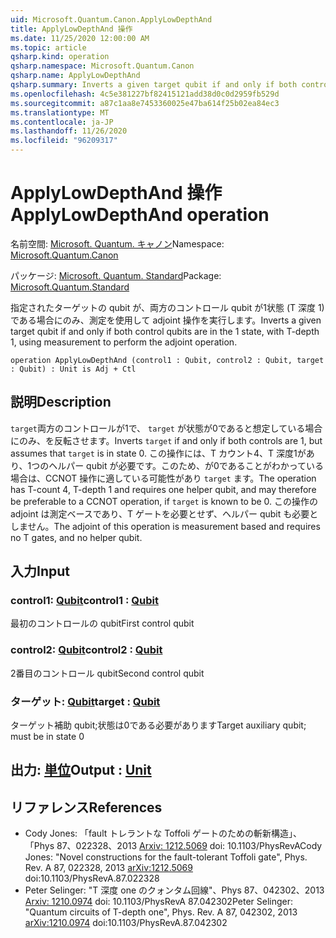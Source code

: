 ```yaml
---
uid: Microsoft.Quantum.Canon.ApplyLowDepthAnd
title: ApplyLowDepthAnd 操作
ms.date: 11/25/2020 12:00:00 AM
ms.topic: article
qsharp.kind: operation
qsharp.namespace: Microsoft.Quantum.Canon
qsharp.name: ApplyLowDepthAnd
qsharp.summary: Inverts a given target qubit if and only if both control qubits are in the 1 state, with T-depth 1, using measurement to perform the adjoint operation.
ms.openlocfilehash: 4c5e381227bf82415121add38d0c0d2959fb529d
ms.sourcegitcommit: a87c1aa8e7453360025e47ba614f25b02ea84ec3
ms.translationtype: MT
ms.contentlocale: ja-JP
ms.lasthandoff: 11/26/2020
ms.locfileid: "96209317"
---
```

# <a name="applylowdepthand-operation"></a><span data-ttu-id="adadc-102">ApplyLowDepthAnd 操作</span><span class="sxs-lookup"><span data-stu-id="adadc-102">ApplyLowDepthAnd operation</span></span>

<span data-ttu-id="adadc-103">名前空間: [Microsoft. Quantum. キャノン](xref:Microsoft.Quantum.Canon)</span><span class="sxs-lookup"><span data-stu-id="adadc-103">Namespace: [Microsoft.Quantum.Canon](xref:Microsoft.Quantum.Canon)</span></span>

<span data-ttu-id="adadc-104">パッケージ: [Microsoft. Quantum. Standard](https://nuget.org/packages/Microsoft.Quantum.Standard)</span><span class="sxs-lookup"><span data-stu-id="adadc-104">Package: [Microsoft.Quantum.Standard](https://nuget.org/packages/Microsoft.Quantum.Standard)</span></span>


<span data-ttu-id="adadc-105">指定されたターゲットの qubit が、両方のコントロール qubit が1状態 (T 深度 1) である場合にのみ、測定を使用して adjoint 操作を実行します。</span><span class="sxs-lookup"><span data-stu-id="adadc-105">Inverts a given target qubit if and only if both control qubits are in the 1 state, with T-depth 1, using measurement to perform the adjoint operation.</span></span>

```qsharp
operation ApplyLowDepthAnd (control1 : Qubit, control2 : Qubit, target : Qubit) : Unit is Adj + Ctl
```


## <a name="description"></a><span data-ttu-id="adadc-106">説明</span><span class="sxs-lookup"><span data-stu-id="adadc-106">Description</span></span>

<span data-ttu-id="adadc-107">`target`両方のコントロールが1で、 `target` が状態が0であると想定している場合にのみ、を反転させます。</span><span class="sxs-lookup"><span data-stu-id="adadc-107">Inverts `target` if and only if both controls are 1, but assumes that `target` is in state 0.</span></span>  <span data-ttu-id="adadc-108">この操作には、T カウント4、T 深度1があり、1つのヘルパー qubit が必要です。このため、が0であることがわかっている場合は、CCNOT 操作に適している可能性があり `target` ます。</span><span class="sxs-lookup"><span data-stu-id="adadc-108">The operation has T-count 4, T-depth 1 and requires one helper qubit, and may therefore be preferable to a CCNOT operation, if `target` is known to be 0.</span></span>  <span data-ttu-id="adadc-109">この操作の adjoint は測定ベースであり、T ゲートを必要とせず、ヘルパー qubit も必要としません。</span><span class="sxs-lookup"><span data-stu-id="adadc-109">The adjoint of this operation is measurement based and requires no T gates, and no helper qubit.</span></span>

## <a name="input"></a><span data-ttu-id="adadc-110">入力</span><span class="sxs-lookup"><span data-stu-id="adadc-110">Input</span></span>

### <a name="control1--qubit"></a><span data-ttu-id="adadc-111">control1: [Qubit](xref:microsoft.quantum.lang-ref.qubit)</span><span class="sxs-lookup"><span data-stu-id="adadc-111">control1 : [Qubit](xref:microsoft.quantum.lang-ref.qubit)</span></span>

<span data-ttu-id="adadc-112">最初のコントロールの qubit</span><span class="sxs-lookup"><span data-stu-id="adadc-112">First control qubit</span></span>


### <a name="control2--qubit"></a><span data-ttu-id="adadc-113">control2: [Qubit](xref:microsoft.quantum.lang-ref.qubit)</span><span class="sxs-lookup"><span data-stu-id="adadc-113">control2 : [Qubit](xref:microsoft.quantum.lang-ref.qubit)</span></span>

<span data-ttu-id="adadc-114">2番目のコントロール qubit</span><span class="sxs-lookup"><span data-stu-id="adadc-114">Second control qubit</span></span>


### <a name="target--qubit"></a><span data-ttu-id="adadc-115">ターゲット: [Qubit](xref:microsoft.quantum.lang-ref.qubit)</span><span class="sxs-lookup"><span data-stu-id="adadc-115">target : [Qubit](xref:microsoft.quantum.lang-ref.qubit)</span></span>

<span data-ttu-id="adadc-116">ターゲット補助 qubit;状態は0である必要があります</span><span class="sxs-lookup"><span data-stu-id="adadc-116">Target auxiliary qubit; must be in state 0</span></span>



## <a name="output--unit"></a><span data-ttu-id="adadc-117">出力: [単位](xref:microsoft.quantum.lang-ref.unit)</span><span class="sxs-lookup"><span data-stu-id="adadc-117">Output : [Unit](xref:microsoft.quantum.lang-ref.unit)</span></span>



## <a name="references"></a><span data-ttu-id="adadc-118">リファレンス</span><span class="sxs-lookup"><span data-stu-id="adadc-118">References</span></span>

- <span data-ttu-id="adadc-119">Cody Jones: 「fault トレラントな Toffoli ゲートのための斬新構造」、「Phys 87、022328、2013 [Arxiv: 1212.5069](https://arxiv.org/abs/1212.5069) doi: 10.1103/PhysRevA</span><span class="sxs-lookup"><span data-stu-id="adadc-119">Cody Jones: "Novel constructions for the fault-tolerant Toffoli gate", Phys. Rev. A 87, 022328, 2013 [arXiv:1212.5069](https://arxiv.org/abs/1212.5069) doi:10.1103/PhysRevA.87.022328</span></span>
- <span data-ttu-id="adadc-120">Peter Selinger: "T 深度 one のクォンタム回線"、Phys 87、042302、2013 [Arxiv: 1210.0974](https://arxiv.org/abs/1210.0974) doi: 10.1103/PhysRevA 87.042302</span><span class="sxs-lookup"><span data-stu-id="adadc-120">Peter Selinger: "Quantum circuits of T-depth one", Phys. Rev. A 87, 042302, 2013 [arXiv:1210.0974](https://arxiv.org/abs/1210.0974) doi:10.1103/PhysRevA.87.042302</span></span>